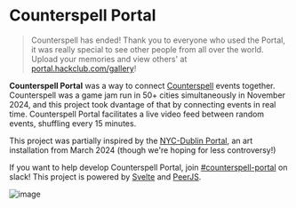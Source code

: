 # Counterspell Portal

> Counterspell has ended! Thank you to everyone who used the Portal, it was really special to see other people from all over the world. Upload your memories and view others' at [portal.hackclub.com/gallery](https://portal.hackclub.com/gallery)!

**Counterspell Portal** was a way to connect [Counterspell](https://counterspell.hackclub.com/) events together. Counterspell was a game jam run in 50+ cities simultaneously in November 2024, and this project took dvantage of that by connecting events in real time. Counterspell Portal facilitates a live video feed between random events, shuffling every 15 minutes.

This project was partially inspired by the [NYC-Dublin Portal](https://en.wikipedia.org/wiki/New_York%E2%80%93Dublin_Portal), an art installation from March 2024 (though we're hoping for less controversy!)

If you want to help develop Counterspell Portal, join [#counterspell-portal](https://hackclub.slack.com/archives/C07S8ECQZ5W) on slack! This project is powered by [Svelte](https://svelte.dev/) and [PeerJS](https://peerjs.com/).

![image](https://github.com/user-attachments/assets/419dfd65-3794-415d-8da4-3427a20d615f)
